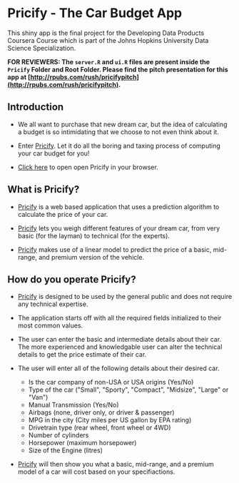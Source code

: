 # Pricify - The Car Budget App

This shiny app is the final project for the Developing Data Products Coursera Course which is part of the Johns Hopkins University Data Science Specialization. 

**FOR REVIEWERS: The `server.R` and `ui.R` files are present inside the `Pricify` Folder and Root Folder. Please find the pitch presentation for this app at [http://rpubs.com/rush/pricifypitch](http://rpubs.com/rush/pricifypitch).**

## Introduction

- We all want to purchase that new dream car, but the idea of calculating a budget is so intimidating that we choose to not even think about it.

- Enter [Pricify](https://rishabhjoshi.shinyapps.io/pricify/). Let it do all the boring and taxing process of computing your car budget for you!

- [Click here](https://rishabhjoshi.shinyapps.io/pricify/) to open open Pricify in your browser. 

## What is Pricify?

- [Pricify](https://rishabhjoshi.shinyapps.io/pricify/) is a web based application that uses a prediction algorithm to calculate the price of your car.

- [Pricify](https://rishabhjoshi.shinyapps.io/pricify/) lets you weigh different features of your dream car, from very basic (for the layman) to technical (for the experts).

- [Pricify](https://rishabhjoshi.shinyapps.io/pricify/) makes use of a linear model to predict the price of a basic, mid-range, and premium version of the vehicle.

## How do you operate Pricify?

- [Pricify](https://rishabhjoshi.shinyapps.io/pricify/) is designed to be used by the general public and does not require any technical expertise.

- The application starts off with all the required fields initialized to their most common values.

- The user can enter the basic and intermediate details about their car. The more experienced and knowledgable user can alter the technical details to get the price estimate of their car.

- The user will enter all of the following details about their desired car.
	- Is the car company of non-USA or USA origins (Yes/No)
	- Type of the car ("Small", "Sporty", "Compact", "Midsize", "Large" or "Van")
	- Manual Transmission (Yes/No)
	- Airbags (none, driver only, or driver & passenger)
	- MPG in the city (City miles per US gallon by EPA rating)
	- Drivetrain type (rear wheel, front wheel or 4WD)
	- Number of cylinders
	- Horsepower (maximum horsepower)
	- Size of the Engine (litres)

- [Pricify](https://rishabhjoshi.shinyapps.io/pricify/) will then show you what a basic, mid-range, and a premium model of a car will cost based on your specifiactions.

